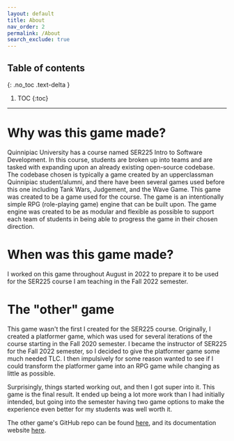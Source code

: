 ```yaml
---
layout: default
title: About
nav_order: 2
permalink: /About
search_exclude: true
---
```


## Table of contents
{: .no_toc .text-delta }

1. TOC
{:toc}

---

# Why was this game made?

Quinnipiac University has a course named SER225 Intro to Software Development.
In this course, students are broken up into teams and are tasked with expanding upon an already existing open-source codebase.
The codebase chosen is typically a game created by an upperclassman Quinnipiac student/alumni, and there have been several games used before this one including Tank Wars, Judgement, and the Wave Game.
This game was created to be a game used for the course. The game is an intentionally simple RPG (role-playing game) engine that can be built upon.
The game engine was created to be as modular and flexible as possible to support each team of students in being able to progress the game in their chosen direction.

# When was this game made?

I worked on this game throughout August in 2022 to prepare it to be used for the SER225 course I am teaching in the Fall 2022 semester.

# The "other" game

This game wasn't the first I created for the SER225 course. Originally, I created a platformer game,
which was used for several iterations of the course starting in the Fall 2020 semester. I became
the instructor of SER225 for the Fall 2022 semester, so I decided to give the platformer game some much needed
TLC. I then impulsively for some reason wanted to see if I could transform the platformer game into an RPG game
while changing as little as possible. 

Surprisingly, things started working out, and then I got super into it. This game is the final result.
It ended up being a lot more work than I had initially intended, but going into the semester having two game options to make the experience even better for my students was well worth it.

The other game's GitHub repo can be found [here](https://github.com/a-r-t/SER-225-Game), and its documentation website [here](https://a-r-t.github.io/SER-225-Game/).
